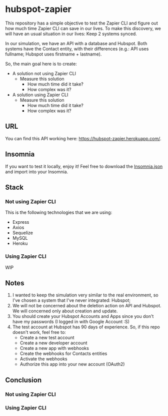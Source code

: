 # hubspot-zapier

This repository has a simple objective to test the Zapier CLI and figure out how much time Zapier CLI can save in our lives. To make this discovery, we will have an usual situation in our lives: Keep 2 systems synced.

In our simulation, we have an API with a database and Hubspot. Both systems have the Contact entity, with their differences (e.g.: API uses fullname; Hubspot uses firstname + lastname).

So, the main goal here is to create:

- A solution not using Zapier CLI
  - Measure this solution
    - How much time did it take?
    - How complex was it?
- A solution using Zapier CLI
  - Measure this solution
    - How much time did it take?
    - How complex was it?

## URL

You can find this API working here: https://hubspot-zapier.herokuapp.com/.

## Insomnia

If you want to test it locally, enjoy it! Feel free to download the [Insomnia.json]() and import into your Insomnia.

## Stack

### Not using Zapier CLI

This is the following technologies that we are using:

- Express
- Axios
- Sequelize
- MySQL
- Heroku

### Using Zapier CLI

WIP

## Notes

1. I wanted to keep the simulation very similar to the real environment, so I've chosen a system that I've never integrated: Hubspot;
2. We will not be concerned about the deletion action on API and Hubspot. We will concerned only about creation and update.
3. You should create your Hubspot Accounts and Apps since you don't have my passwords (I logged in with Google Account :S)
4. The test account at Hubspot has 90 days of experience. So, if this repo doesn't work, feel free to:
   - Create a new test account
   - Create a new developer account
   - Create a new app with webhooks
   - Create the webhooks for Contacts entities
   - Activate the webhooks
   - Authorize this app into your new account (OAuth2)

## Conclusion

### Not using Zapier CLI

### Using Zapier CLI
